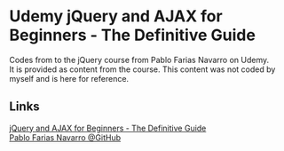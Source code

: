 Udemy jQuery and AJAX for Beginners - The Definitive Guide
==========================================================

Codes from to the jQuery course from Pablo Farias Navarro on Udemy.  
It is provided as content from the course. This content was not coded
by myself and is here for reference.



## Links

[jQuery and AJAX for Beginners - The Definitive Guide](https://www.udemy.com/course/jquery-and-ajax-for-beginners-the-definitive-guide/)  
[Pablo Farias Navarro @GitHub](https://github.com/fariazz)